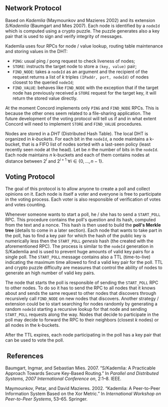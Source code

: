Network Protocol
----------------

Based on *Kademlia* (Maymounkov and Mazieres 2002) and its extension *S/Kademlia* (Baumgart and Mies 2007). Each node is identified by a `nodeId` which is computed using a crypto puzzle. The puzzle generates also a key pair that is used to sign and verify integrity of messages.

Kademlia uses four RPCs for node / value lookup, routing table maintenance and storing values in the DHT:

-   `PING`: usual ping / pong request to check liveness of nodes;
-   `STORE`: instructs the target node to store a `(key, value)` pair;
-   `FIND_NODE`: takes a `nodeId` as an argument and the recipient of the request returns a list of *k* triples `(IPaddr, port, nodeId)` of nodes closest to the queried `nodeId`;
-   `FIND_VALUE`: behaves like `FIND_NODE` with the exception that if the target node has previously received a `STORE` request for the target key, it will return the stored value directly.

At the moment Concord implements only `PING` and `FIND_NODE` RPCs. This is because the other ones seem related to a file-sharing application. The future development of the voting protocol will tell us if and in what extent Concord will need to implement `STORE` and `FIND_VALUE` procedures.

Nodes are stored in a *DHT* (Distributed Hash Table). The local DHT is organized in *k-buckets*. For each bit in the `nodeId`, a node maintains a k-bucket, that is a FIFO list of nodes sorted with a last-seen policy (least recently seen node at the head). Let be *n* the number of bits in the `nodeId`. Each node maintains *n* k-buckets and each of them contains nodes at distance between 2<sup>*i*</sup> and 2<sup>*i* + 1</sup> ∀*i* ∈ {0, ..., *n* − 1}.

Voting Protocol
---------------

The goal of this protocol is to allow anyone to create a poll and collect opinions on it. Each node is itself a voter and everyone is free to participate in the voting process. Each voter is also responsible of verification of votes and votes counting.

Whenever someone wants to start a poll, he / she has to send a `START_POLL` RPC. This procedure contains the poll's question and its hash, computed from the text and a nonce. This hash is then used to build the **poll's Merkle tree** (details to come in a later section). Each node that wants to take part in the poll, has to find a key pair for which the hash of the public key is numerically less then the `START_POLL` *genesis* hash (the created with the aforementioned RPC). The process is similar to the `nodeId` generation in S/Kademlia and is used to prevent huge amounts of valid key pairs for a single poll. The `START_POLL` message contains also a TTL (time-to-live) indicating the maximum time allowed to find a valid key pair for the poll. TTL and crypto puzzle difficulty are measures that control the ability of nodes to generate an high number of valid key pairs.

The node that starts the poll is responsible of sending the `START_POLL` RPC to other nodes. To do so it has to send the RPC to all nodes that it knows about and sends the same request to other nodes that discovers through recursively call `FIND_NODE` on new nodes that discovers. Another strategy / extension could be to start searching for nodes randomly by generating a random `nodeId` starting a recursive lookup for that node and sending `START_POLL` requests along the way. Nodes that decide to participate in the poll may decide to forward the RPC to their neighbors (closest *k* nodes) or all nodes in the k-buckets.

After the TTL expires, each node participating in the poll has a key pair that can be used to vote the poll.

 References
-----------

Baumgart, Ingmar, and Sebastian Mies. 2007. “S/Kademlia: A Practicable Approach Towards Secure Key-Based Routing.” In *Parallel and Distributed Systems, 2007 International Conference on*, 2:1–8. IEEE.

Maymounkov, Petar, and David Mazieres. 2002. “Kademlia: A Peer-to-Peer Information System Based on the Xor Metric.” In *International Workshop on Peer-to-Peer Systems*, 53–65. Springer.
